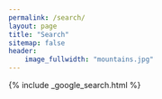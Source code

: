```yaml
---
permalink: /search/
layout: page
title: "Search"
sitemap: false
header:
    image_fullwidth: "mountains.jpg"
---
```


{% include _google_search.html %}
